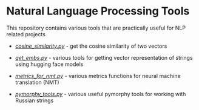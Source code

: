 # Natural Language Processing Tools

This repository contains various tools that are practically useful for NLP related projects

* [*cosine_similarity.py*](https://github.com/eistakovskii/NLP_projects/blob/main/NLP_tools/cosine_similarity.py) - get the cosine similarity of two vectors

* [*get_embs.py*](https://github.com/eistakovskii/NLP_projects/blob/main/NLP_tools/get_embs.py) - various tools for getting vector representation of strings using hugging face models

* [*metrics_for_nmt.py*](https://github.com/eistakovskii/NLP_projects/blob/main/NLP_tools/metrics_for_nmt.py) - various metrics functions for neural machine translation (NMT)

* [*pymorphy_tools.py*](https://github.com/eistakovskii/NLP_projects/blob/main/NLP_tools/pymorphy_tools.py) - various useful pymorphy tools for working with Russian strings

